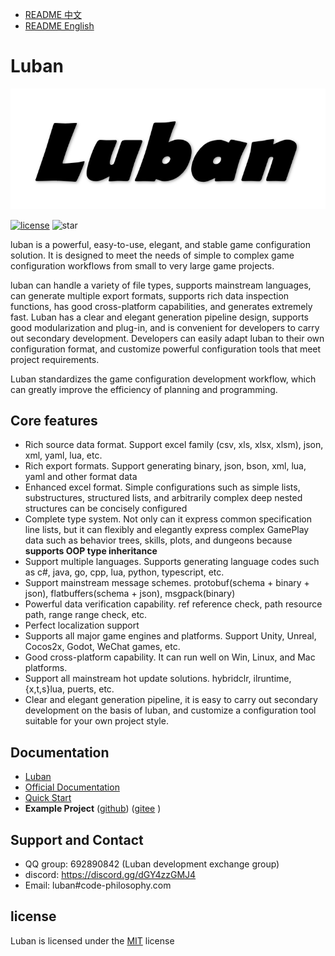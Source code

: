 
- [README 中文](./README_zh.md)
- [README English](./README.md)

# Luban

![icon](docs/images/logo.png)

[![license](http://img.shields.io/badge/license-MIT-blue.svg?style=flat-square)](https://opensource.org/licenses/MIT) ![star](https://img.shields.io/github/stars/focus-creative-games/luban?style=flat-square)


luban is a powerful, easy-to-use, elegant, and stable game configuration solution. It is designed to meet the needs of simple to complex game configuration workflows from small to very large game projects.

luban can handle a variety of file types, supports mainstream languages, can generate multiple export formats, supports rich data inspection functions, has good cross-platform capabilities, and generates extremely fast.
Luban has a clear and elegant generation pipeline design, supports good modularization and plug-in, and is convenient for developers to carry out secondary development. Developers can easily adapt luban to their own configuration format, and customize powerful configuration tools that meet project requirements.

Luban standardizes the game configuration development workflow, which can greatly improve the efficiency of planning and programming.

## Core features

- Rich source data format. Support excel family (csv, xls, xlsx, xlsm), json, xml, yaml, lua, etc.
- Rich export formats. Support generating binary, json, bson, xml, lua, yaml and other format data
- Enhanced excel format. Simple configurations such as simple lists, substructures, structured lists, and arbitrarily complex deep nested structures can be concisely configured
- Complete type system. Not only can it express common specification line lists, but it can flexibly and elegantly express complex GamePlay data such as behavior trees, skills, plots, and dungeons because **supports OOP type inheritance**
- Support multiple languages. Supports generating language codes such as c#, java, go, cpp, lua, python, typescript, etc.
- Support mainstream message schemes. protobuf(schema + binary + json), flatbuffers(schema + json), msgpack(binary)
- Powerful data verification capability. ref reference check, path resource path, range range check, etc.
- Perfect localization support
- Supports all major game engines and platforms. Support Unity, Unreal, Cocos2x, Godot, WeChat games, etc.
- Good cross-platform capability. It can run well on Win, Linux, and Mac platforms.
- Support all mainstream hot update solutions. hybridclr, ilruntime, {x,t,s}lua, puerts, etc.
- Clear and elegant generation pipeline, it is easy to carry out secondary development on the basis of luban, and customize a configuration tool suitable for your own project style.

## Documentation

- [Luban](https://github.com/focus-creative-games/luban)
- [Official Documentation](https://luban.doc.code-philosophy.com/)
- [Quick Start](https://luban.doc.code-philosophy.com/docs/beginner/quickstart)
- **Example Project** ([github](https://github.com/focus-creative-games/luban_examples)) ([gitee](https://gitee.com/focus-creative-games/luban_examples) )

## Support and Contact

- QQ group: 692890842 (Luban development exchange group)
- discord: https://discord.gg/dGY4zzGMJ4
- Email: luban#code-philosophy.com

## license

Luban is licensed under the [MIT](https://github.com/focus-creative-games/luban/blob/main/LICENSE) license
